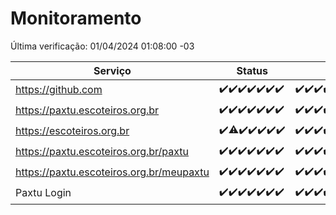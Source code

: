 # Monitoramento

Última verificação: 01/04/2024 01:08:00 -03

|Serviço|Status|Últimas 24h|
|---|---|---|
|https://github.com|<span title="2024-03-25: OK=24">✔️</span><span title="2024-03-26: OK=24">✔️</span><span title="2024-03-27: OK=24">✔️</span><span title="2024-03-28: OK=24">✔️</span><span title="2024-03-29: OK=24">✔️</span><span title="2024-03-30: OK=24">✔️</span><span title="2024-03-31: OK=4">✔️</span>|<span title="31/03/2024 01:08:00 -03 : 200">✔️</span><span title="31/03/2024 02:06:00 -03 : 200">✔️</span><span title="31/03/2024 03:07:00 -03 : 200">✔️</span><span title="31/03/2024 04:06:00 -03 : 200">✔️</span><span title="31/03/2024 05:08:00 -03 : 200">✔️</span><span title="31/03/2024 06:06:00 -03 : 200">✔️</span><span title="31/03/2024 07:04:00 -03 : 200">✔️</span><span title="31/03/2024 08:05:00 -03 : 200">✔️</span><span title="31/03/2024 09:10:00 -03 : 200">✔️</span><span title="31/03/2024 10:05:00 -03 : 200">✔️</span><span title="31/03/2024 11:03:00 -03 : 200">✔️</span><span title="31/03/2024 12:03:00 -03 : 200">✔️</span><span title="31/03/2024 13:06:00 -03 : 200">✔️</span><span title="31/03/2024 14:03:00 -03 : 200">✔️</span><span title="31/03/2024 15:07:00 -03 : 200">✔️</span><span title="31/03/2024 16:02:00 -03 : 200">✔️</span><span title="31/03/2024 17:06:00 -03 : 200">✔️</span><span title="31/03/2024 18:03:00 -03 : 200">✔️</span><span title="31/03/2024 19:06:00 -03 : 200">✔️</span><span title="31/03/2024 20:04:00 -03 : 200">✔️</span><span title="31/03/2024 21:34:00 -03 : 200">✔️</span><span title="31/03/2024 22:51:00 -03 : 200">✔️</span><span title="31/03/2024 23:22:00 -03 : 200">✔️</span><span title="01/04/2024 00:07:00 -03 : 200">✔️</span><span title="01/04/2024 01:08:00 -03 : 200">✔️</span>|
|https://paxtu.escoteiros.org.br|<span title="2024-03-25: OK=24">✔️</span><span title="2024-03-26: OK=24">✔️</span><span title="2024-03-27: OK=24">✔️</span><span title="2024-03-28: OK=24">✔️</span><span title="2024-03-29: OK=24">✔️</span><span title="2024-03-30: OK=24">✔️</span><span title="2024-03-31: OK=4">✔️</span>|<span title="31/03/2024 01:08:00 -03 : 200">✔️</span><span title="31/03/2024 02:06:00 -03 : 200">✔️</span><span title="31/03/2024 03:07:00 -03 : 200">✔️</span><span title="31/03/2024 04:06:00 -03 : 200">✔️</span><span title="31/03/2024 05:08:00 -03 : 200">✔️</span><span title="31/03/2024 06:06:00 -03 : 200">✔️</span><span title="31/03/2024 07:04:00 -03 : 200">✔️</span><span title="31/03/2024 08:05:00 -03 : 200">✔️</span><span title="31/03/2024 09:10:00 -03 : 200">✔️</span><span title="31/03/2024 10:05:00 -03 : 200">✔️</span><span title="31/03/2024 11:03:00 -03 : 200">✔️</span><span title="31/03/2024 12:03:00 -03 : 200">✔️</span><span title="31/03/2024 13:06:00 -03 : 200">✔️</span><span title="31/03/2024 14:03:00 -03 : 200">✔️</span><span title="31/03/2024 15:07:00 -03 : 200">✔️</span><span title="31/03/2024 16:02:00 -03 : 200">✔️</span><span title="31/03/2024 17:06:00 -03 : 200">✔️</span><span title="31/03/2024 18:03:00 -03 : 200">✔️</span><span title="31/03/2024 19:06:00 -03 : 200">✔️</span><span title="31/03/2024 20:04:00 -03 : 200">✔️</span><span title="31/03/2024 21:34:00 -03 : 200">✔️</span><span title="31/03/2024 22:51:00 -03 : 200">✔️</span><span title="31/03/2024 23:22:00 -03 : 200">✔️</span><span title="01/04/2024 00:07:00 -03 : 200">✔️</span><span title="01/04/2024 01:08:00 -03 : 200">✔️</span>|
|https://escoteiros.org.br|<span title="2024-03-25: OK=24">✔️</span><span title="2024-03-26: OK=23, Falhas=1">⚠️</span><span title="2024-03-27: OK=24">✔️</span><span title="2024-03-28: OK=24">✔️</span><span title="2024-03-29: OK=24">✔️</span><span title="2024-03-30: OK=24">✔️</span><span title="2024-03-31: OK=4">✔️</span>|<span title="31/03/2024 01:08:00 -03 : 200">✔️</span><span title="31/03/2024 02:06:00 -03 : 200">✔️</span><span title="31/03/2024 03:07:00 -03 : 200">✔️</span><span title="31/03/2024 04:06:00 -03 : 200">✔️</span><span title="31/03/2024 05:08:00 -03 : 200">✔️</span><span title="31/03/2024 06:06:00 -03 : 200">✔️</span><span title="31/03/2024 07:04:00 -03 : 200">✔️</span><span title="31/03/2024 08:05:00 -03 : 200">✔️</span><span title="31/03/2024 09:10:00 -03 : 200">✔️</span><span title="31/03/2024 10:05:00 -03 : 200">✔️</span><span title="31/03/2024 11:03:00 -03 : 200">✔️</span><span title="31/03/2024 12:03:00 -03 : 200">✔️</span><span title="31/03/2024 13:06:00 -03 : 200">✔️</span><span title="31/03/2024 14:03:00 -03 : 200">✔️</span><span title="31/03/2024 15:07:00 -03 : 0">❌</span><span title="31/03/2024 16:02:00 -03 : 200">✔️</span><span title="31/03/2024 17:06:00 -03 : 200">✔️</span><span title="31/03/2024 18:03:00 -03 : 200">✔️</span><span title="31/03/2024 19:06:00 -03 : 200">✔️</span><span title="31/03/2024 20:04:00 -03 : 200">✔️</span><span title="31/03/2024 21:34:00 -03 : 200">✔️</span><span title="31/03/2024 22:51:00 -03 : 200">✔️</span><span title="31/03/2024 23:22:00 -03 : 200">✔️</span><span title="01/04/2024 00:07:00 -03 : 200">✔️</span><span title="01/04/2024 01:08:00 -03 : 200">✔️</span>|
|https://paxtu.escoteiros.org.br/paxtu|<span title="2024-03-25: OK=24">✔️</span><span title="2024-03-26: OK=24">✔️</span><span title="2024-03-27: OK=24">✔️</span><span title="2024-03-28: OK=24">✔️</span><span title="2024-03-29: OK=24">✔️</span><span title="2024-03-30: OK=24">✔️</span><span title="2024-03-31: OK=4">✔️</span>|<span title="31/03/2024 01:08:00 -03 : 200">✔️</span><span title="31/03/2024 02:06:00 -03 : 200">✔️</span><span title="31/03/2024 03:07:00 -03 : 200">✔️</span><span title="31/03/2024 04:06:00 -03 : 200">✔️</span><span title="31/03/2024 05:08:00 -03 : 200">✔️</span><span title="31/03/2024 06:06:00 -03 : 200">✔️</span><span title="31/03/2024 07:04:00 -03 : 200">✔️</span><span title="31/03/2024 08:05:00 -03 : 200">✔️</span><span title="31/03/2024 09:10:00 -03 : 200">✔️</span><span title="31/03/2024 10:05:00 -03 : 200">✔️</span><span title="31/03/2024 11:03:00 -03 : 200">✔️</span><span title="31/03/2024 12:03:00 -03 : 200">✔️</span><span title="31/03/2024 13:06:00 -03 : 200">✔️</span><span title="31/03/2024 14:03:00 -03 : 200">✔️</span><span title="31/03/2024 15:07:00 -03 : 200">✔️</span><span title="31/03/2024 16:02:00 -03 : 200">✔️</span><span title="31/03/2024 17:06:00 -03 : 200">✔️</span><span title="31/03/2024 18:03:00 -03 : 200">✔️</span><span title="31/03/2024 19:06:00 -03 : 200">✔️</span><span title="31/03/2024 20:04:00 -03 : 200">✔️</span><span title="31/03/2024 21:34:00 -03 : 200">✔️</span><span title="31/03/2024 22:51:00 -03 : 200">✔️</span><span title="31/03/2024 23:22:00 -03 : 200">✔️</span><span title="01/04/2024 00:07:00 -03 : 200">✔️</span><span title="01/04/2024 01:08:00 -03 : 200">✔️</span>|
|https://paxtu.escoteiros.org.br/meupaxtu|<span title="2024-03-25: OK=24">✔️</span><span title="2024-03-26: OK=24">✔️</span><span title="2024-03-27: OK=24">✔️</span><span title="2024-03-28: OK=24">✔️</span><span title="2024-03-29: OK=24">✔️</span><span title="2024-03-30: OK=24">✔️</span><span title="2024-03-31: OK=4">✔️</span>|<span title="31/03/2024 01:08:00 -03 : 200">✔️</span><span title="31/03/2024 02:06:00 -03 : 200">✔️</span><span title="31/03/2024 03:07:00 -03 : 200">✔️</span><span title="31/03/2024 04:06:00 -03 : 200">✔️</span><span title="31/03/2024 05:08:00 -03 : 200">✔️</span><span title="31/03/2024 06:06:00 -03 : 200">✔️</span><span title="31/03/2024 07:04:00 -03 : 200">✔️</span><span title="31/03/2024 08:05:00 -03 : 200">✔️</span><span title="31/03/2024 09:10:00 -03 : 200">✔️</span><span title="31/03/2024 10:05:00 -03 : 200">✔️</span><span title="31/03/2024 11:03:00 -03 : 200">✔️</span><span title="31/03/2024 12:03:00 -03 : 200">✔️</span><span title="31/03/2024 13:06:00 -03 : 200">✔️</span><span title="31/03/2024 14:03:00 -03 : 200">✔️</span><span title="31/03/2024 15:07:00 -03 : 200">✔️</span><span title="31/03/2024 16:02:00 -03 : 200">✔️</span><span title="31/03/2024 17:07:00 -03 : 200">✔️</span><span title="31/03/2024 18:03:00 -03 : 200">✔️</span><span title="31/03/2024 19:06:00 -03 : 200">✔️</span><span title="31/03/2024 20:04:00 -03 : 200">✔️</span><span title="31/03/2024 21:34:00 -03 : 200">✔️</span><span title="31/03/2024 22:51:00 -03 : 200">✔️</span><span title="31/03/2024 23:22:00 -03 : 200">✔️</span><span title="01/04/2024 00:07:00 -03 : 200">✔️</span><span title="01/04/2024 01:08:00 -03 : 200">✔️</span>|
|Paxtu Login|<span title="2024-03-25: OK=24">✔️</span><span title="2024-03-26: OK=24">✔️</span><span title="2024-03-27: OK=24">✔️</span><span title="2024-03-28: OK=24">✔️</span><span title="2024-03-29: OK=24">✔️</span><span title="2024-03-30: OK=24">✔️</span><span title="2024-03-31: OK=4">✔️</span>|<span title="31/03/2024 01:08:00 -03 : 200">✔️</span><span title="31/03/2024 02:06:00 -03 : 200">✔️</span><span title="31/03/2024 03:07:00 -03 : 200">✔️</span><span title="31/03/2024 04:06:00 -03 : 200">✔️</span><span title="31/03/2024 05:08:00 -03 : 200">✔️</span><span title="31/03/2024 06:06:00 -03 : 200">✔️</span><span title="31/03/2024 07:04:00 -03 : 200">✔️</span><span title="31/03/2024 08:05:00 -03 : 200">✔️</span><span title="31/03/2024 09:10:00 -03 : 200">✔️</span><span title="31/03/2024 10:05:00 -03 : 200">✔️</span><span title="31/03/2024 11:03:00 -03 : 200">✔️</span><span title="31/03/2024 12:03:00 -03 : 200">✔️</span><span title="31/03/2024 13:06:00 -03 : 200">✔️</span><span title="31/03/2024 14:03:00 -03 : 200">✔️</span><span title="31/03/2024 15:07:00 -03 : 200">✔️</span><span title="31/03/2024 16:02:00 -03 : 200">✔️</span><span title="31/03/2024 17:07:00 -03 : 200">✔️</span><span title="31/03/2024 18:03:00 -03 : 200">✔️</span><span title="31/03/2024 19:06:00 -03 : 200">✔️</span><span title="31/03/2024 20:04:00 -03 : 200">✔️</span><span title="31/03/2024 21:34:00 -03 : 200">✔️</span><span title="31/03/2024 22:51:00 -03 : 200">✔️</span><span title="31/03/2024 23:22:00 -03 : 200">✔️</span><span title="01/04/2024 00:07:00 -03 : 200">✔️</span><span title="01/04/2024 01:08:00 -03 : 200">✔️</span>|

